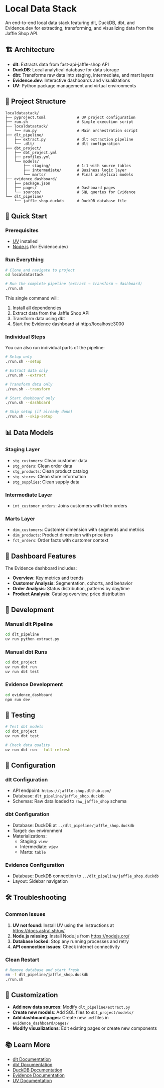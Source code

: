 # Local Data Stack

An end-to-end local data stack featuring dlt, DuckDB, dbt, and Evidence.dev for extracting, transforming, and visualizing data from the Jaffle Shop API.

## 🏗️ Architecture

- **dlt**: Extracts data from fast-api-jaffle-shop API
- **DuckDB**: Local analytical database for data storage  
- **dbt**: Transforms raw data into staging, intermediate, and mart layers
- **Evidence.dev**: Interactive dashboards and visualizations
- **UV**: Python package management and virtual environments

## 📁 Project Structure

```
localdatastack/
├── pyproject.toml              # UV project configuration
├── run.sh                      # Simple execution script
├── localdatastack/
│   └── run.py                  # Main orchestration script
├── dlt_pipeline/
│   ├── extract.py              # dlt extraction pipeline
│   └── .dlt/                   # dlt configuration
├── dbt_project/
│   ├── dbt_project.yml
│   ├── profiles.yml
│   └── models/
│       ├── staging/            # 1:1 with source tables
│       ├── intermediate/       # Business logic layer
│       └── marts/              # Final analytical models
├── evidence_dashboard/
│   ├── package.json
│   ├── pages/                  # Dashboard pages
│   └── sources/                # SQL queries for Evidence
└── dlt_pipeline/
    └── jaffle_shop.duckdb      # DuckDB database file
```

## 🚀 Quick Start

### Prerequisites

- [UV](https://docs.astral.sh/uv/) installed
- [Node.js](https://nodejs.org/) (for Evidence.dev)

### Run Everything

```bash
# Clone and navigate to project
cd localdatastack

# Run the complete pipeline (extract → transform → dashboard)
./run.sh
```

This single command will:
1. Install all dependencies
2. Extract data from the Jaffle Shop API
3. Transform data using dbt
4. Start the Evidence dashboard at http://localhost:3000

### Individual Steps

You can also run individual parts of the pipeline:

```bash
# Setup only
./run.sh --setup

# Extract data only
./run.sh --extract

# Transform data only  
./run.sh --transform

# Start dashboard only
./run.sh --dashboard

# Skip setup (if already done)
./run.sh --skip-setup
```

## 📊 Data Models

### Staging Layer
- `stg_customers`: Clean customer data
- `stg_orders`: Clean order data
- `stg_products`: Clean product catalog
- `stg_stores`: Clean store information
- `stg_supplies`: Clean supply data

### Intermediate Layer
- `int_customer_orders`: Joins customers with their orders

### Marts Layer
- `dim_customers`: Customer dimension with segments and metrics
- `dim_products`: Product dimension with price tiers
- `fct_orders`: Order facts with customer context

## 🎯 Dashboard Features

The Evidence dashboard includes:

- **Overview**: Key metrics and trends
- **Customer Analysis**: Segmentation, cohorts, and behavior
- **Order Analysis**: Status distribution, patterns by day/time
- **Product Analysis**: Catalog overview, price distribution

## 🔧 Development

### Manual dlt Pipeline
```bash
cd dlt_pipeline
uv run python extract.py
```

### Manual dbt Runs
```bash
cd dbt_project
uv run dbt run
uv run dbt test
```

### Evidence Development
```bash
cd evidence_dashboard
npm run dev
```

## 🧪 Testing

```bash
# Test dbt models
cd dbt_project
uv run dbt test

# Check data quality
uv run dbt run --full-refresh
```

## 📝 Configuration

### dlt Configuration
- API endpoint: `https://jaffle-shop.dlthub.com/`
- Database: `dlt_pipeline/jaffle_shop.duckdb`
- Schemas: Raw data loaded to `raw_jaffle_shop` schema

### dbt Configuration  
- Database: DuckDB at `../dlt_pipeline/jaffle_shop.duckdb`
- Target: `dev` environment
- Materializations:
  - Staging: `view`
  - Intermediate: `view`  
  - Marts: `table`

### Evidence Configuration
- Database: DuckDB connection to `../dlt_pipeline/jaffle_shop.duckdb`
- Layout: Sidebar navigation

## 🛠️ Troubleshooting

### Common Issues

1. **UV not found**: Install UV using the instructions at https://docs.astral.sh/uv/
2. **Node.js missing**: Install Node.js from https://nodejs.org/
3. **Database locked**: Stop any running processes and retry
4. **API connection issues**: Check internet connectivity

### Clean Restart

```bash
# Remove database and start fresh
rm -f dlt_pipeline/jaffle_shop.duckdb
./run.sh
```

## 🎨 Customization

- **Add new data sources**: Modify `dlt_pipeline/extract.py`
- **Create new models**: Add SQL files to `dbt_project/models/`
- **Add dashboard pages**: Create new `.md` files in `evidence_dashboard/pages/`
- **Modify visualizations**: Edit existing pages or create new components

## 📚 Learn More

- [dlt Documentation](https://dlthub.com/docs)
- [dbt Documentation](https://docs.getdbt.com/)
- [DuckDB Documentation](https://duckdb.org/docs/)
- [Evidence Documentation](https://evidence.dev/docs)
- [UV Documentation](https://docs.astral.sh/uv/)